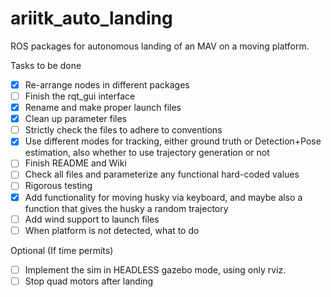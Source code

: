 # ariitk_auto_landing
ROS packages for autonomous landing of an MAV on a moving platform.

Tasks to be done  
- [x] Re-arrange nodes in different packages
- [ ] Finish the rqt_gui interface
- [x] Rename and make proper launch files
- [x] Clean up parameter files
- [ ] Strictly check the files to adhere to conventions
- [x] Use different modes for tracking, either ground truth or Detection+Pose estimation, also whether to use trajectory generation or not
- [ ] Finish README and Wiki
- [ ] Check all files and parameterize any functional hard-coded values
- [ ] Rigorous testing
- [x] Add functionality for moving husky via keyboard, and maybe also a function that gives the husky a random trajectory
- [ ] Add wind support to launch files
- [ ] When platform is not detected, what to do

Optional (If time permits)
- [ ] Implement the sim in HEADLESS gazebo mode, using only rviz.
- [ ] Stop quad motors after landing
